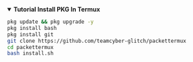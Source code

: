 <details open>
  <summary><strong> Tutorial Install PKG In Termux</strong></summary>

  ```bash
  pkg update && pkg upgrade -y
  pkg install bash
  pkg install git
  git clone https://github.com/teamcyber-glitch/packettermux
  cd packettermux
  bash install.sh
  ```
  </details>
